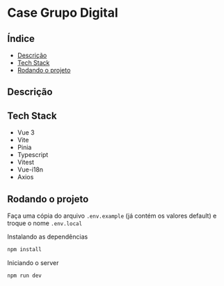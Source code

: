 # Case Grupo Digital
## Índice
- [Descrição](#descrição)
- [Tech Stack](#tech-stack)
- [Rodando o projeto](#rodando-o-projeto)

## Descrição

## Tech Stack
- Vue 3
- Vite
- Pinia
- Typescript
- Vitest
- Vue-i18n
- Axios

## Rodando o projeto
Faça uma cópia do arquivo `.env.example` (já contém os valores default) e troque o nome `.env.local`

Instalando as dependências
```bash
npm install
```

Iniciando o server
```bash
npm run dev
```
